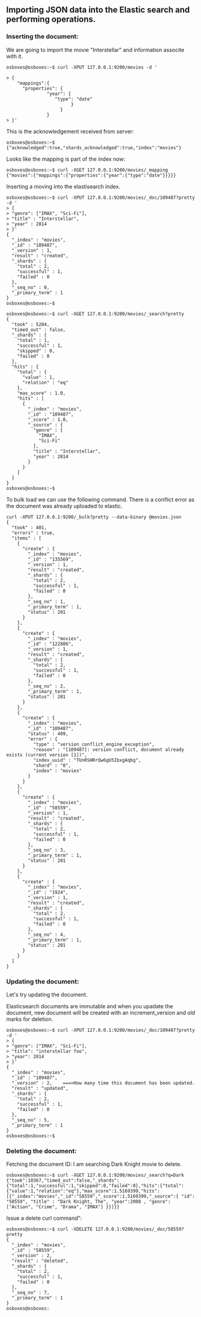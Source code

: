 
## Importing JSON data into the Elastic search and performing operations.

### Inserting the document:


We are going to import the movie "Interstellar" and information associte with it.   
```
osboxes@osboxes:~$ curl -XPUT 127.0.0.1:9200/movies -d '

> {
    "mappings":{
      "properties": {
               "year": {
                  "type": "date"
                        }
                    }
               }
> }'
```

This is the acknowledgement received from server:
```
osboxes@osboxes:~$ {"acknowledged":true,"shards_acknowledged":true,"index":"movies"}
```

Looks like the mapping is part of the index now:
```
osboxes@osboxes:~$ curl -XGET 127.0.0.1:9200/movies/_mapping
{"movies":{"mappings":{"properties":{"year":{"type":"date"}}}}}
```

Inserting a moving into the elastisearch index. 
```
osboxes@osboxes:~$ curl -XPUT 127.0.0.1:9200/movies/_doc/109487?pretty -d '
> {
> "genre": ["IMAX", "Sci-Fi"],
> "title" : "Interstellar",
> "year" : 2014
> }'
{
  "_index" : "movies",
  "_id" : "109487",
  "_version" : 1,
  "result" : "created",
  "_shards" : {
    "total" : 2,
    "successful" : 1,
    "failed" : 0
  },
  "_seq_no" : 0,
  "_primary_term" : 1
}
osboxes@osboxes:~$

osboxes@osboxes:~$ curl -XGET 127.0.0.1:9200/movies/_search?pretty
{
  "took" : 5204,
  "timed_out" : false,
  "_shards" : {
    "total" : 1,
    "successful" : 1,
    "skipped" : 0,
    "failed" : 0
  },
  "hits" : {
    "total" : {
      "value" : 1,
      "relation" : "eq"
    },
    "max_score" : 1.0,
    "hits" : [
      {
        "_index" : "movies",
        "_id" : "109487",
        "_score" : 1.0,
        "_source" : {
          "genre" : [
            "IMAX",
            "Sci-Fi"
          ],
          "title" : "Interstellar",
          "year" : 2014
        }
      }
    ]
  }
}
osboxes@osboxes:~$
```

To bulk load we can use the following command. There is a conflict error as the document was already uploaded to elastic.

```
curl -XPUT 127.0.0.1:9200/_bulk?pretty --data-binary @movies.json
{
  "took" : 401,
  "errors" : true,
  "items" : [
    {
      "create" : {
        "_index" : "movies",
        "_id" : "135569",
        "_version" : 1,
        "result" : "created",
        "_shards" : {
          "total" : 2,
          "successful" : 1,
          "failed" : 0
        },
        "_seq_no" : 1,
        "_primary_term" : 1,
        "status" : 201
      }
    },
    {
      "create" : {
        "_index" : "movies",
        "_id" : "122886",
        "_version" : 1,
        "result" : "created",
        "_shards" : {
          "total" : 2,
          "successful" : 1,
          "failed" : 0
        },
        "_seq_no" : 2,
        "_primary_term" : 1,
        "status" : 201
      }
    },
    {
      "create" : {
        "_index" : "movies",
        "_id" : "109487",
        "status" : 409,
        "error" : {
          "type" : "version_conflict_engine_exception",
          "reason" : "[109487]: version conflict, document already exists (current version [1])",
          "index_uuid" : "TUnRSHRrQw6gU5IbxgAqbg",
          "shard" : "0",
          "index" : "movies"
        }
      }
    },
    {
      "create" : {
        "_index" : "movies",
        "_id" : "58559",
        "_version" : 1,
        "result" : "created",
        "_shards" : {
          "total" : 2,
          "successful" : 1,
          "failed" : 0
        },
        "_seq_no" : 3,
        "_primary_term" : 1,
        "status" : 201
      }
    },
    {
      "create" : {
        "_index" : "movies",
        "_id" : "1924",
        "_version" : 1,
        "result" : "created",
        "_shards" : {
          "total" : 2,
          "successful" : 1,
          "failed" : 0
        },
        "_seq_no" : 4,
        "_primary_term" : 1,
        "status" : 201
      }
    }
  ]
}
```



### Updating the document:

Let's try updating the document.

Elasticsearch documents are immutable and when you upadate the document, new document will be created with an increment_version and old marks for deletion.
 

```
osboxes@osboxes:~$ curl -XPUT 127.0.0.1:9200/movies/_doc/109487?pretty -d '
> {
> "genre": ["IMAX", "Sci-Fi"],
> "title": "interstellar foo",
> "year": 2014
> }'
{
  "_index" : "movies",
  "_id" : "109487",
  "_version" : 2,    ===>How many time this document has been updated.
  "result" : "updated",
  "_shards" : {
    "total" : 2,
    "successful" : 1,
    "failed" : 0
  },
  "_seq_no" : 5,
  "_primary_term" : 1
}
osboxes@osboxes:~$
```

### Deleting the document:

Fetching the document ID: I am searching Dark Knight movie to delete. 
```
osboxes@osboxes:~$ curl -XGET 127.0.0.1:9200/movies/_search?q=Dark
{"took":10367,"timed_out":false,"_shards":{"total":1,"successful":1,"skipped":0,"failed":0},"hits":{"total":{"value":1,"relation":"eq"},"max_score":1.5169399,"hits":[{"_index":"movies","_id":"58559","_score":1.5169399,"_source":{ "id": "58559", "title" : "Dark Knight, The", "year":2008 , "genre":["Action", "Crime", "Drama", "IMAX"] }}]}}
```

Issue a delete curl command":
```
osboxes@osboxes:~$ curl -XDELETE 127.0.0.1:9200/movies/_doc/58559?pretty
{
  "_index" : "movies",
  "_id" : "58559",
  "_version" : 2,
  "result" : "deleted",
  "_shards" : {
    "total" : 2,
    "successful" : 1,
    "failed" : 0
  },
  "_seq_no" : 7,
  "_primary_term" : 1
}
osboxes@osboxes:
```



